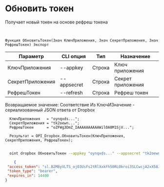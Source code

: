 ﻿---
sidebar_position: 3
---

# Обновить токен
 Получает новый токен на основе рефреш токена


<br/>


`Функция ОбновитьТокен(Знач КлючПриложения, Знач СекретПриложения, Знач РефрешТокен) Экспорт`

  | Параметр | CLI опция | Тип | Назначение |
  |-|-|-|-|
  | КлючПриложения | --appkey | Строка | Ключ приложения |
  | СекретПриложения | --appsecret | Строка | Секрет приложения |
  | РефрешТокен | --refresh | Строка | Рефреш токен |

  
  Возвращаемое значение:   Соответствие Из КлючИЗначение - сериализованный JSON ответа от Dropbox





```bsl title="Пример кода"
  КлючПриложения   = "oynqxds...";
  СекретПриложения = "tk2oewn...";
  РефрешТокен      = "oZFWg3DmZ_IAAAAAAAAAAWilOA0M1SjV...";
  
  Результат = OPI_Dropbox.ОбновитьТокен(КлючПриложения, СекретПриложения, РефрешТокен);
```
	


```sh title="Пример команды CLI"
    
  oint dropbox ОбновитьТокен --appkey "oynqxds..." --appsecret "tk2oewn..." --refresh "oZFWg3DmZ_IAAAAAAAAAAWilOA0M1SjV..."

```

```json title="Результат"
    {
 "access_token": "sl.B2M8yVLTS_ojO3UsFs2tRlXxkFh50RLOkroi3SLCwcjA2xX58JY__GXKh9vPGnGcfDkkTJJYB1Wn9tFvj6cRs3w04TnfaBQnJiOfUb58UHexTCAdck9xNFIBAQjuAQKUtkoht66bvsu4oh6Wl6gQpvU",
 "token_type": "bearer",
 "expires_in": 14400
}
```
